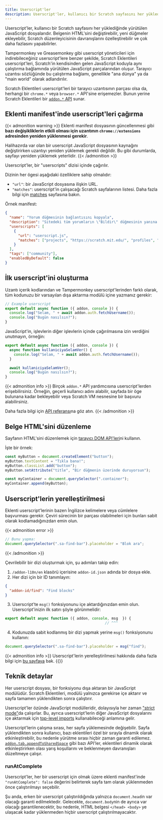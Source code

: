 ```yaml
---
title: Userscript'ler
description: Userscript'ler, kullanıcı bir Scratch sayfasını her yüklediğinde yürütülen JavaScript dosyalarıdır. Belgenin HTML'sini değiştirebilir, yeni düğmeler ekleyebilir, Scratch düzenleyicisinin davranışlarını özelleştirebilir ve çok daha fazlasını yapabilirler.
---
```


Userscript'ler, kullanıcı bir Scratch sayfasını her yüklediğinde yürütülen JavaScript dosyalarıdır. Belgenin HTML'sini değiştirebilir, yeni düğmeler ekleyebilir, Scratch düzenleyicisinin davranışlarını özelleştirebilir ve çok daha fazlasını yapabilirler.

Tampermonkey ve Greasemonkey gibi userscript yöneticileri için indirebileceğiniz userscript'lere benzer şekilde, Scratch Eklentileri userscript'leri, Scratch'in kendisinden gelen JavaScript koduyla aynı çalıştırma bağlamında yürütülen JavaScript parçalarından oluşur. Tarayıcı uzantısı sözlüğünde bu çalıştırma bağlamı, genellikle "ana dünya" ya da "main world" olarak adlandırılır.

Scratch Eklentileri userscript'leri bir tarayıcı uzantısının parçası olsa da, herhangi bir `chrome.*` veya `browser.*` API'sine erişemezler. Bunun yerine Scratch Eklentileri bir [`addon.*` API](/docs/reference/addon-api/) sunar.


## Eklenti manifest'inde userscript'leri çağırma

{{< admonition warning >}}
Eklenti manifest dosyasının güncellenmesi gibi **bazı değişikliklerin etkili olması için uzantının `chrome://extensions` adresinden yeniden yüklenmesi gerekir**.

Halihazırda var olan bir userscript JavaScript dosyasının kaynağını değiştirirken uzantıyı yeniden yüklemek gerekli değildir. Bu gibi durumlarda, sayfayı yeniden yüklemek yeterlidir.
{{< /admonition >}}

Userscript'ler, bir "userscripts" dizisi içinde çağırılır.

Dizinin her ögesi aşağıdaki özelliklere sahip olmalıdır:
- `"url"`: bir JavaScript dosyasına ilişkin URL.
- `"matches"`: userscript'in çalışacağı Scratch sayfalarının listesi. Daha fazla bilgi için [matches](/docs/reference/addon-manifest/#matches) sayfasına bakın.

Örnek manifest:
```json
{
  "name": "Yorum düğmesinin bağlantısını kopyala",
  "description": "Sitedeki tüm yorumların \"Bildir\" düğmesinin yanına bir \"Bağlantıyı Kopyala\" düğmesi ekler.",
  "userscripts": [
    {
      "url": "userscript.js",
      "matches": ["projects", "https://scratch.mit.edu/", "profiles", "studios"]
    }
  ],
  "tags": ["community"],
  "enabledByDefault": false
}
```

## İlk userscript'ini oluşturma

Uzantı içerik kodlarından ve Tampermonkey userscript'lerinden farklı olarak, tüm kodunuzu bir varsayılan dışa aktarma modülü içine yazmanız gerekir:
```js
// Example userscript
export default async function ({ addon, console }) {
  console.log("Selam, " + await addon.auth.fetchUsername());
  console.log("Bugün nasılsın?");
}
```

JavaScript'in, işlevlerin diğer işlevlerin içinde çağırılmasına izin verdiğini unutmayın, örneğin:
```js
export default async function ({ addon, console }) {
  async function kullaniciyaSelamVer() {
    console.log("Selam, " + await addon.auth.fetchUsername());
  }

  await kullaniciyaSelamVer();
  console.log("Bugün nasılsın?");
}
```

{{< admonition info >}}
Birçok `addon.*` API yardımcısına userscript'lerden erişebilirsiniz. Örneğin, geçerli kullanıcı adını alabilir, sayfada bir öge bulunana kadar bekleyebilir veya Scratch VM nesnesine bir başvuru alabilirsiniz.

Daha fazla bilgi için [API referansı](/docs/reference/addon-api/)na göz atın.
{{< /admonition >}}


## Belge HTML'sini düzenleme

Sayfanın HTML'sini düzenlemek için [tarayıcı DOM API'leri](https://developer.mozilla.org/en-US/docs/Web/API/HTML_DOM_API)ni kullanın.

İşte bir örnek:
```js
const myButton = document.createElement("button");
myButton.textContent = "Tıkla bana!";
myButton.classList.add("button");
myButton.setAttribute("title", "Bir düğmenin üzerinde duruyorsun");

const myContainer = document.querySelector(".container");
myContainer.append(myButton);
```

## Userscript'lerin yerelleştirilmesi

Eklenti userscript'lerinin bazen İngilizce kelimelere veya cümlelere başvurması gerekir. Çeviri sürecinin bir parçası olabilmeleri için bunları sabit olarak kodlamadığınızdan emin olun.

{{< admonition error >}}
```js
// Bunu yapma:
document.querySelector(".sa-find-bar").placeholder = "Blok ara";
```
{{< /admonition >}}

Çevrilebilir bir dizi oluşturmak için, şu adımları takip edin:
1. `/addon-l10n/en` klasörü içerisine `addon-id.json` adında bir dosya ekle.
2. Her dizi için bir ID tanımlayın:
```json
{
  "addon-id/find": "Find blocks"
}
```
3. Userscript'te `msg()` fonksiyonunu içe aktardığınızdan emin olun. Userscript'inizin ilk satırı şöyle görünmelidir:
```js
export default async function ({ addon, console, msg  }) {
                                              // ^^^
```
4. Kodunuzda sabit kodlanmış bir dizi yapmak yerine `msg()` fonksiyonunu kullanın:
```js
document.querySelector(".sa-find-bar").placeholder = msg("find");
```

{{< admonition info >}}
Userscript'lerin yerelleştirilmesi hakkında daha fazla bilgi için [bu sayfaya](/docs/localization/localizing-addons/) bak.
{{</admonition >}}


## Teknik detaylar

Her userscript dosyası, bir fonksiyonu dışa aktaran bir JavaScript modülüdür. Scratch Eklentileri, modülü yalnızca gerekirse içe aktarır ve sayfa tamamen yüklendikten sonra çalıştırır.

Userscript'ler özünde JavaScript modülleridir, dolayısıyla her zaman ["strict mode"](https://developer.mozilla.org/en-US/docs/Web/JavaScript/Reference/Strict_mode)da çalışırlar. Bu, ayrıca userscript'lerin diğer JavaScript dosyalarını içe aktarmak için [top-level imports](https://developer.mozilla.org/en-US/docs/Web/JavaScript/Reference/Statements/import) kullanabileceği anlamına gelir.

Userscript'lerin çalışma sırası, her sayfa yüklemesinde değişebilir. Sayfa yüklendikten sonra kullanıcı, bazı eklentileri özel bir sırayla dinamik olarak etkinleştirebilir, bu nedenle yürütme sırası hiçbir zaman garanti edilemez. [`addon.tab.appendToSharedSpace`](/docs/reference/addon-api/addon.tab/addon.tab.appendtosharedspace/) gibi bazı API'ler, eklentileri dinamik olarak etkinleştirirken olası yarış koşullarını ve beklenmeyen davranışları düzeltmeye çalışır.

### runAtComplete

Userscript'ler, her bir userscript için olmak üzere eklenti manifest'inde `"runAtComplete": false` değerini belirterek sayfa tam olarak yüklenmeden önce çalıştırılmayı seçebilir.

Şu anda, erken bir userscript çalıştırıldığında yalnızca `document.head`in var olacağı garanti edilmektedir. Gelecekte, `document.body`nin de ayrıca var olacağı garantilenecektir, bu nedenle, HTML belgesi `</head> <body>` ye ulaşacak kadar yüklenmeden hiçbir userscript çalıştırılmayacaktır.
